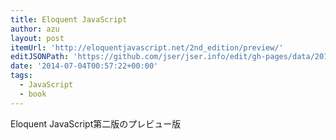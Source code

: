 ```yaml
---
title: Eloquent JavaScript
author: azu
layout: post
itemUrl: 'http://eloquentjavascript.net/2nd_edition/preview/'
editJSONPath: 'https://github.com/jser/jser.info/edit/gh-pages/data/2014/07/index.json'
date: '2014-07-04T00:57:22+00:00'
tags:
  - JavaScript
  - book
---
```

Eloquent JavaScript第二版のプレビュー版
